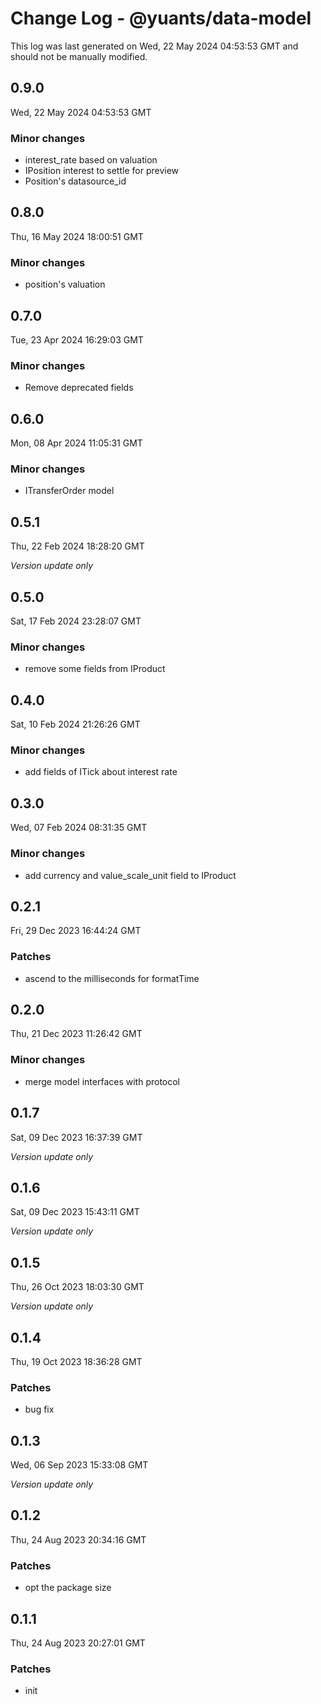 # Change Log - @yuants/data-model

This log was last generated on Wed, 22 May 2024 04:53:53 GMT and should not be manually modified.

## 0.9.0
Wed, 22 May 2024 04:53:53 GMT

### Minor changes

- interest_rate based on valuation
- IPosition interest to settle for preview
- Position's datasource_id

## 0.8.0
Thu, 16 May 2024 18:00:51 GMT

### Minor changes

- position's valuation

## 0.7.0
Tue, 23 Apr 2024 16:29:03 GMT

### Minor changes

- Remove deprecated fields

## 0.6.0
Mon, 08 Apr 2024 11:05:31 GMT

### Minor changes

- ITransferOrder model

## 0.5.1
Thu, 22 Feb 2024 18:28:20 GMT

_Version update only_

## 0.5.0
Sat, 17 Feb 2024 23:28:07 GMT

### Minor changes

- remove some fields from IProduct

## 0.4.0
Sat, 10 Feb 2024 21:26:26 GMT

### Minor changes

- add fields of ITick about interest rate

## 0.3.0
Wed, 07 Feb 2024 08:31:35 GMT

### Minor changes

- add currency and value_scale_unit field to IProduct

## 0.2.1
Fri, 29 Dec 2023 16:44:24 GMT

### Patches

- ascend to the milliseconds for formatTime

## 0.2.0
Thu, 21 Dec 2023 11:26:42 GMT

### Minor changes

- merge model interfaces with protocol

## 0.1.7
Sat, 09 Dec 2023 16:37:39 GMT

_Version update only_

## 0.1.6
Sat, 09 Dec 2023 15:43:11 GMT

_Version update only_

## 0.1.5
Thu, 26 Oct 2023 18:03:30 GMT

_Version update only_

## 0.1.4
Thu, 19 Oct 2023 18:36:28 GMT

### Patches

- bug fix

## 0.1.3
Wed, 06 Sep 2023 15:33:08 GMT

_Version update only_

## 0.1.2
Thu, 24 Aug 2023 20:34:16 GMT

### Patches

- opt the package size

## 0.1.1
Thu, 24 Aug 2023 20:27:01 GMT

### Patches

- init

